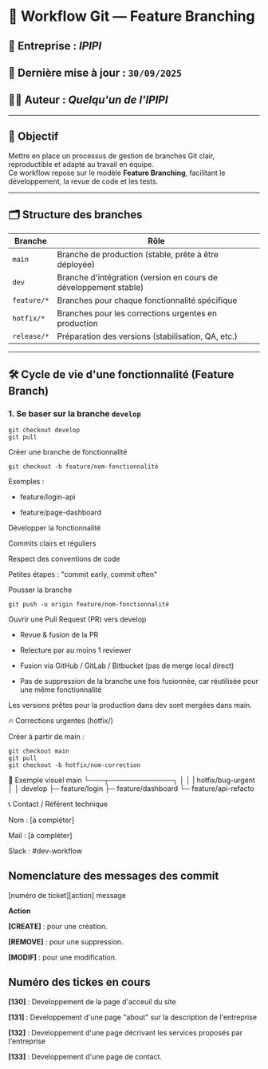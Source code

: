 # 📘 Workflow Git — Feature Branching

## 🏢 Entreprise : *IPIPI*  
## 📅 Dernière mise à jour : `30/09/2025`  
## 🧑‍💻 Auteur : *Quelqu'un de l'IPIPI*

---

## 🚀 Objectif

Mettre en place un processus de gestion de branches Git clair, reproductible et adapté au travail en équipe.  
Ce workflow repose sur le modèle **Feature Branching**, facilitant le développement, la revue de code et les tests.

---

## 🗂️ Structure des branches

| Branche         | Rôle |
|----------------|------|
| `main`         | Branche de production (stable, prête à être déployée) |
| `dev`      | Branche d'intégration (version en cours de développement stable) |
| `feature/*`    | Branches pour chaque fonctionnalité spécifique |
| `hotfix/*`     | Branches pour les corrections urgentes en production |
| `release/*`    | Préparation des versions (stabilisation, QA, etc.) |

---

## 🛠️ Cycle de vie d'une fonctionnalité (Feature Branch)

### 1. Se baser sur la branche `develop`

```
git checkout develop
git pull
```

Créer une branche de fonctionnalité
```
git checkout -b feature/nom-fonctionnalité
```

Exemples :

* feature/login-api

* feature/page-dashboard

Développer la fonctionnalité

Commits clairs et réguliers

Respect des conventions de code

Petites étapes : "commit early, commit often"

Pousser la branche
```
git push -u origin feature/nom-fonctionnalité
```

Ouvrir une Pull Request (PR) vers develop



* Revue & fusion de la PR

* Relecture par au moins 1 reviewer

* Fusion via GitHub / GitLab / Bitbucket (pas de merge local direct)

* Pas de suppression de la branche une fois fusionnée, car réutilisée pour une même fonctionnalité




Les versions prêtes pour la production dans dev sont mergées dans main.

🔥 Corrections urgentes (hotfix/)

Créer à partir de main :

```
git checkout main
git pull
git checkout -b hotfix/nom-correction
```



🧭 Exemple visuel
main
 └───┬─────────────┐
     │             │
     |            hotfix/bug-urgent
     │             │
 develop
   ├─ feature/login
   ├─ feature/dashboard
   └─ feature/api-refacto


📞 Contact / Référent technique

Nom : [à compléter]

Mail : [à compléter]

Slack : #dev-workflow

## Nomenclature des messages des commit

[numéro de ticket][action] message

**Action**

**[CREATE]** : pour une création.

**[REMOVE]** : pour une suppression.

**[MODIF]** : pour une modification.

## Numéro des tickes en cours 

**[130]** : Developpement de la page d'acceuil du site 

**[131]** : Developpement d'une page "about" sur la description de l'entreprise

**[132]** : Developpement d'une page décrivant les services proposés par l'entreprise

**[133]** : Developpement d'une page de contact. 

